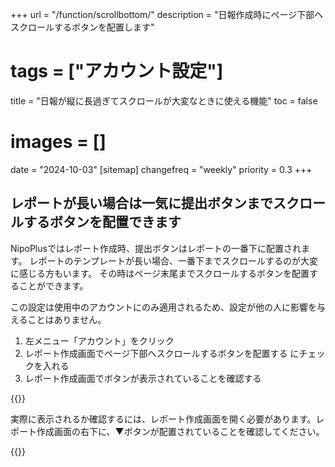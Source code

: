 +++
url = "/function/scrollbottom/"
description = "日報作成時にページ下部へスクロールするボタンを配置します"
# tags = ["アカウント設定"]
title = "日報が縦に長過ぎてスクロールが大変なときに使える機能"
toc = false
# images = []
date = "2024-10-03"
[sitemap]
  changefreq = "weekly"
  priority = 0.3
+++

## レポートが長い場合は一気に提出ボタンまでスクロールするボタンを配置できます

NipoPlusではレポート作成時、提出ボタンはレポートの一番下に配置されます。
レポートのテンプレートが長い場合、一番下までスクロールするのが大変に感じる方もいます。
その時はページ末尾までスクロールするボタンを配置することができます。

この設定は使用中のアカウントにのみ適用されるため、設定が他の人に影響を与えることはありません。

1. 左メニュー「アカウント」をクリック
2. レポート作成画面でページ下部へスクロールするボタンを配置する にチェックを入れる
3. レポート作成画面でボタンが表示されていることを確認する

{{<iTablet filename="scrollBottom" msg="スクロールボタンを表示する設定です" alice="ok">}}

実際に表示されるか確認するには、レポート作成画面を開く必要があります。レポート作成画面の右下に、▼ボタンが配置されていることを確認してください。

{{<iTablet filename="scrollButton" msg="右下にボタンが出現します" alice="ok">}}
